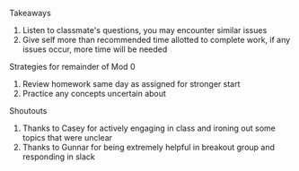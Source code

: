 Takeaways
1. Listen to classmate's questions, you may encounter similar issues
2. Give self more than recommended time allotted to complete work, if any issues occur, more time will be needed

Strategies for remainder of Mod 0
1. Review homework same day as assigned for stronger start
2. Practice any concepts uncertain about

Shoutouts
1. Thanks to Casey for actively engaging in class and ironing out some topics that were unclear
2. Thanks to Gunnar for being extremely helpful in breakout group and responding in slack 
